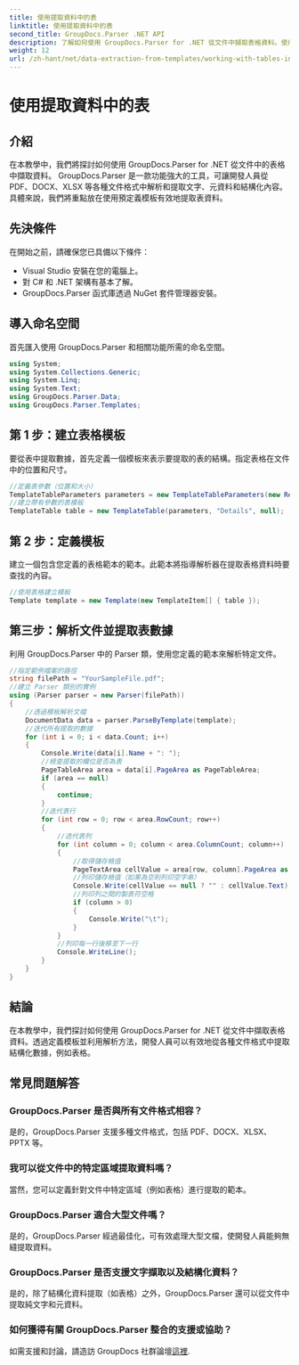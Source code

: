 ```yaml
---
title: 使用提取資料中的表
linktitle: 使用提取資料中的表
second_title: GroupDocs.Parser .NET API
description: 了解如何使用 GroupDocs.Parser for .NET 從文件中擷取表格資料。使用預定義模板有效解析結構化內容。
weight: 12
url: /zh-hant/net/data-extraction-from-templates/working-with-tables-in-extracted-data/
---
```


# 使用提取資料中的表

## 介紹
在本教學中，我們將探討如何使用 GroupDocs.Parser for .NET 從文件中的表格中擷取資料。 GroupDocs.Parser 是一款功能強大的工具，可讓開發人員從 PDF、DOCX、XLSX 等各種文件格式中解析和提取文字、元資料和結構化內容。具體來說，我們將重點放在使用預定義模板有效地提取表資料。
## 先決條件
在開始之前，請確保您已具備以下條件：
- Visual Studio 安裝在您的電腦上。
- 對 C# 和 .NET 架構有基本了解。
- GroupDocs.Parser 函式庫透過 NuGet 套件管理器安裝。

## 導入命名空間
首先匯入使用 GroupDocs.Parser 和相關功能所需的命名空間。
```csharp
using System;
using System.Collections.Generic;
using System.Linq;
using System.Text;
using GroupDocs.Parser.Data;
using GroupDocs.Parser.Templates;
```
## 第 1 步：建立表格模板
要從表中提取數據，首先定義一個模板來表示要提取的表的結構。指定表格在文件中的位置和尺寸。
```csharp
//定義表參數（位置和大小）
TemplateTableParameters parameters = new TemplateTableParameters(new Rectangle(new Point(35, 320), new Size(530, 55)), null);
//建立帶有參數的表模板
TemplateTable table = new TemplateTable(parameters, "Details", null);
```
## 第 2 步：定義模板
建立一個包含您定義的表格範本的範本。此範本將指導解析器在提取表格資料時要查找的內容。
```csharp
//使用表格建立模板
Template template = new Template(new TemplateItem[] { table });
```
## 第三步：解析文件並提取表數據
利用 GroupDocs.Parser 中的 Parser 類，使用您定義的範本來解析特定文件。
```csharp
//指定範例檔案的路徑
string filePath = "YourSampleFile.pdf";
//建立 Parser 類別的實例
using (Parser parser = new Parser(filePath))
{
    //透過模板解析文檔
    DocumentData data = parser.ParseByTemplate(template);
    //迭代所有提取的數據
    for (int i = 0; i < data.Count; i++)
    {
        Console.Write(data[i].Name + ": ");
        //檢查提取的欄位是否為表
        PageTableArea area = data[i].PageArea as PageTableArea;
        if (area == null)
        {
            continue;
        }
        //迭代表行
        for (int row = 0; row < area.RowCount; row++)
        {
            //迭代表列
            for (int column = 0; column < area.ColumnCount; column++)
            {
                //取得儲存格值
                PageTextArea cellValue = area[row, column].PageArea as PageTextArea;
                //列印儲存格值（如果為空則列印空字串）
                Console.Write(cellValue == null ? "" : cellValue.Text);
                //列印列之間的製表符空格
                if (column > 0)
                {
                    Console.Write("\t");
                }
            }
            //列印每一行後移至下一行
            Console.WriteLine();
        }
    }
}
```

## 結論
在本教學中，我們探討如何使用 GroupDocs.Parser for .NET 從文件中擷取表格資料。透過定義模板並利用解析方法，開發人員可以有效地從各種文件格式中提取結構化數據，例如表格。

## 常見問題解答
### GroupDocs.Parser 是否與所有文件格式相容？
是的，GroupDocs.Parser 支援多種文件格式，包括 PDF、DOCX、XLSX、PPTX 等。
### 我可以從文件中的特定區域提取資料嗎？
當然，您可以定義針對文件中特定區域（例如表格）進行提取的範本。
### GroupDocs.Parser 適合大型文件嗎？
是的，GroupDocs.Parser 經過最佳化，可有效處理大型文檔，使開發人員能夠無縫提取資料。
### GroupDocs.Parser 是否支援文字擷取以及結構化資料？
是的，除了結構化資料提取（如表格）之外，GroupDocs.Parser 還可以從文件中提取純文字和元資料。
### 如何獲得有關 GroupDocs.Parser 整合的支援或協助？
如需支援和討論，請造訪 GroupDocs 社群論壇[這裡](https://forum.groupdocs.com/c/parser/17).